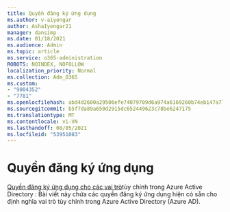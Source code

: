 ```yaml
---
title: Quyền đăng ký ứng dụng
ms.author: v-aiyengar
author: AshaIyengar21
manager: dansimp
ms.date: 01/18/2021
ms.audience: Admin
ms.topic: article
ms.service: o365-administration
ROBOTS: NOINDEX, NOFOLLOW
localization_priority: Normal
ms.collection: Adm_O365
ms.custom:
- "9004352"
- "7781"
ms.openlocfilehash: abd4d2600a29506efe74079709d6a974a6169260b74eb147a7787722c4b799c5
ms.sourcegitcommit: b5f7da89a650d2915dc652449623c78be6247175
ms.translationtype: MT
ms.contentlocale: vi-VN
ms.lasthandoff: 08/05/2021
ms.locfileid: "53951083"
---
```

# <a name="app-registration-permissions"></a>Quyền đăng ký ứng dụng

[Quyền đăng ký ứng dụng cho các vai trò](https://docs.microsoft.com/azure/active-directory/roles/custom-available-permissions)tùy chỉnh trong Azure Active Directory : Bài viết này chứa các quyền đăng ký ứng dụng hiện có sẵn cho định nghĩa vai trò tùy chỉnh trong Azure Active Directory (Azure AD).
